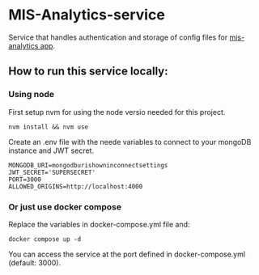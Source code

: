 # MIS-Analytics-service

Service that handles authentication and storage of config files for [mis-analytics app](https://github.com/nicolasleivab/mis-analytics).

## How to run this service locally:

### Using node

First setup nvm for using the node versio needed for this project.

```
nvm install && nvm use
```

Create an .env file with the neede variables to connect to your mongoDB instance and JWT secret.

```
MONGODB_URI=mongodburishowninconnectsettings
JWT_SECRET='SUPERSECRET'
PORT=3000
ALLOWED_ORIGINS=http://localhost:4000
```

### Or just use docker compose

Replace the variables in docker-compose.yml file and:

```
docker compose up -d
```

You can access the service at the port defined in docker-compose.yml (default: 3000).

